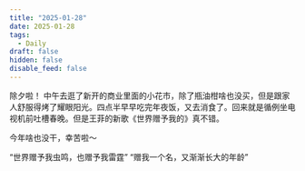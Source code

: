 ```yaml
---
title: "2025-01-28"
date: 2025-01-28
tags:
  - Daily
draft: false
hidden: false
disable_feed: false
---
```


除夕啦！
中午去逛了新开的商业里面的小花市，除了瓶油柑啥也没买，但是跟家人舒服得烤了耀眼阳光。四点半早早吃完年夜饭，又去消食了。回来就是循例坐电视机前吐槽春晚。但是王菲的新歌《世界赠予我的》真不错。

今年啥也没干，幸苦啦～

“世界赠予我虫鸣，也赠予我雷霆”
“赠我一个名，又渐渐长大的年龄”